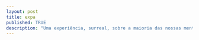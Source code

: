 ```yaml
---
layout: post
title: expa
published: TRUE
description: "Uma experiência, surreal, sobre a maioria das nossas mentes. O sexo"
---
```

